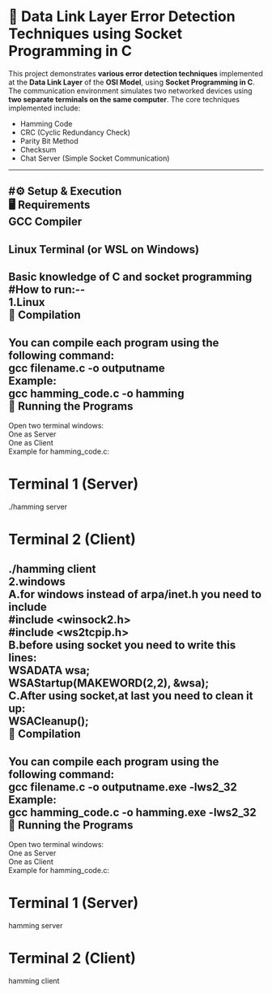 # 🔗 Data Link Layer Error Detection Techniques using Socket Programming in C

This project demonstrates **various error detection techniques** implemented at the **Data Link Layer** of the **OSI Model**, using **Socket Programming in C**. The communication environment simulates two networked devices using **two separate terminals on the same computer**. The core techniques implemented include:

- Hamming Code
- CRC (Cyclic Redundancy Check)
- Parity Bit Method
- Checksum
- Chat Server (Simple Socket Communication)

---
#⚙️ Setup & Execution<br>
🖥️ Requirements<br>
GCC Compiler<br>
----------------------------------
Linux Terminal (or WSL on Windows)<br>
-----------------------------------------
Basic knowledge of C and socket programming<br>
#How to run:--<br>
1.Linux<br>
🧪 Compilation<br>
---------------------
You can compile each program using the following command:<br>
gcc filename.c -o outputname<br>
Example:<br>
gcc hamming_code.c -o hamming<br>
🔌 Running the Programs<br>
----------------------
Open two terminal windows:<br>
One as Server<br>
One as Client<br>
Example for hamming_code.c:<br>
# Terminal 1 (Server)<br>
./hamming server<br>
# Terminal 2 (Client)<br>
./hamming client<br>
2.windows<br>
A.for windows instead of arpa/inet.h you need to include <br>
#include <winsock2.h><br>
#include <ws2tcpip.h><br>
B.before using socket you need to write this lines:<br>
WSADATA wsa;<br>
WSAStartup(MAKEWORD(2,2), &wsa);<br>
C.After using socket,at last you need to clean it up:<br>
WSACleanup();<br>
🧪 Compilation<br>
---------------------
You can compile each program using the following command:<br>
gcc filename.c -o outputname.exe -lws2_32<br>
Example:<br>
gcc hamming_code.c -o hamming.exe -lws2_32<br>
🔌 Running the Programs<br>
----------------------
Open two terminal windows:<br>
One as Server<br>
One as Client<br>
Example for hamming_code.c:<br>
# Terminal 1 (Server)<br>
hamming server<br>
# Terminal 2 (Client)<br>
hamming client<br>



